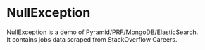 # NullException


NullException is a demo of Pyramid/PRF/MongoDB/ElasticSearch. <br/>
It contains jobs data scraped from StackOverflow Careers.<br/>

